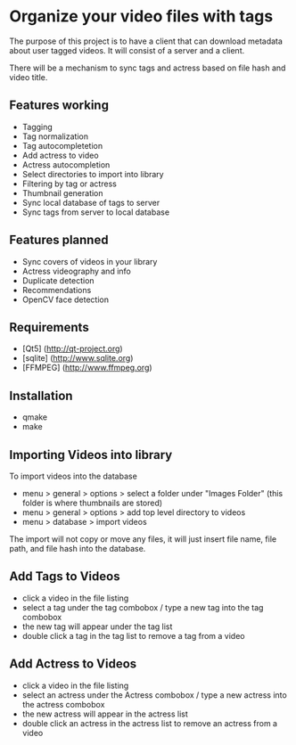 # Organize your video files with tags

The purpose of this project is to have a client that can download metadata about user tagged videos.  It will consist of a server and a client.

There will be a mechanism to sync tags and actress based on file hash and video title.

## Features working
* Tagging
* Tag normalization
* Tag autocompletetion
* Add actress to video
* Actress autocompletion
* Select directories to import into library
* Filtering by tag or actress
* Thumbnail generation
* Sync local database of tags to server
* Sync tags from server to local database

## Features planned
* Sync covers of videos in your library
* Actress videography and info
* Duplicate detection
* Recommendations
* OpenCV face detection

## Requirements
* [Qt5] (http://qt-project.org)
* [sqlite] (http://www.sqlite.org)
* [FFMPEG] (http://www.ffmpeg.org)

## Installation
* qmake
* make

## Importing Videos into library
To import videos into the database

* menu > general > options > select a folder under "Images Folder" (this folder is where thumbnails are stored)
* menu > general > options > add top level directory to videos
* menu > database > import videos

The import will not copy or move any files, it will just insert file name, file path, and file hash into the database.

## Add Tags to Videos

* click a video in the file listing
* select a tag under the tag combobox / type a new tag into the tag combobox
* the new tag will appear under the tag list
* double click a tag in the tag list to remove a tag from a video

## Add Actress to Videos

* click a video in the file listing
* select an actress under the Actress combobox / type a new actress into the actress combobox
* the new actress will appear in the actress list
* double click an actress in the actress list to remove an actress from a video

